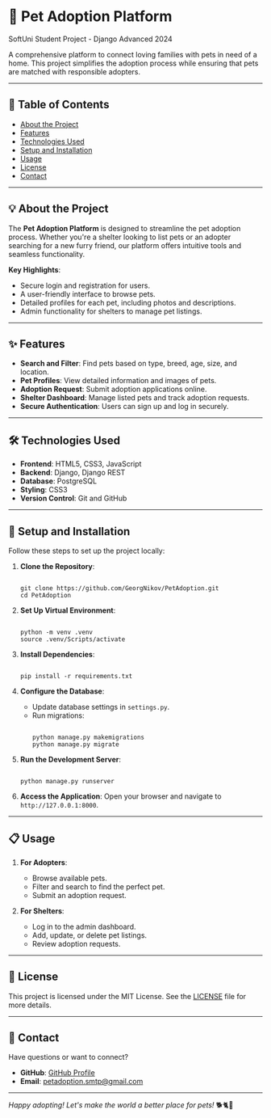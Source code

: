 # 🐾 Pet Adoption Platform

SoftUni Student Project - Django Advanced 2024

A comprehensive platform to connect loving families with pets in need of a home. This project simplifies the adoption process while ensuring that pets are matched with responsible adopters.

---

## 📖 Table of Contents

- [About the Project](#-about-the-project)
- [Features](#-features)
- [Technologies Used](#-technologies-used)
- [Setup and Installation](#-setup-and-installation)
- [Usage](#-usage)
- [License](#-license)
- [Contact](#-contact)

---

## 💡 About the Project

The **Pet Adoption Platform** is designed to streamline the pet adoption process. Whether you're a shelter looking to list pets or an adopter searching for a new furry friend, our platform offers intuitive tools and seamless functionality.

**Key Highlights**:
- Secure login and registration for users.
- A user-friendly interface to browse pets.
- Detailed profiles for each pet, including photos and descriptions.
- Admin functionality for shelters to manage pet listings.

---

## ✨ Features

- **Search and Filter**: Find pets based on type, breed, age, size, and location.
- **Pet Profiles**: View detailed information and images of pets.
- **Adoption Request**: Submit adoption applications online.
- **Shelter Dashboard**: Manage listed pets and track adoption requests.
- **Secure Authentication**: Users can sign up and log in securely.

---

## 🛠️ Technologies Used

- **Frontend**: HTML5, CSS3, JavaScript
- **Backend**: Django, Django REST
- **Database**: PostgreSQL
- **Styling**: CSS3
- **Version Control**: Git and GitHub

---

## 🚀 Setup and Installation

Follow these steps to set up the project locally:

1. **Clone the Repository**:
    ```terminal
   
    git clone https://github.com/GeorgNikov/PetAdoption.git
    cd PetAdoption
   
    ```

2. **Set Up Virtual Environment**:
    ```terminal
   
    python -m venv .venv
    source .venv/Scripts/activate
   
    ```

3. **Install Dependencies**:
    ```terminal
   
    pip install -r requirements.txt
   
    ```

4. **Configure the Database**:
    - Update database settings in `settings.py`.
    - Run migrations:
        ```terminal
      
        python manage.py makemigrations
        python manage.py migrate
      
        ```

5. **Run the Development Server**:
    ```terminal
   
    python manage.py runserver
   
    ```

6. **Access the Application**:
    Open your browser and navigate to `http://127.0.0.1:8000`.

---

## 📋 Usage

1. **For Adopters**:
   - Browse available pets.
   - Filter and search to find the perfect pet.
   - Submit an adoption request.

2. **For Shelters**:
   - Log in to the admin dashboard.
   - Add, update, or delete pet listings.
   - Review adoption requests.

---

## 📜 License

This project is licensed under the MIT License. See the [LICENSE](LICENSE) file for more details.

---

## 📧 Contact

Have questions or want to connect?

- **GitHub**: [GitHub Profile](https://github.com/GeorgNikov)
- **Email**: petadoption.smtp@gmail.com

---

*Happy adopting! Let's make the world a better place for pets!* 🐕🐈🐇

